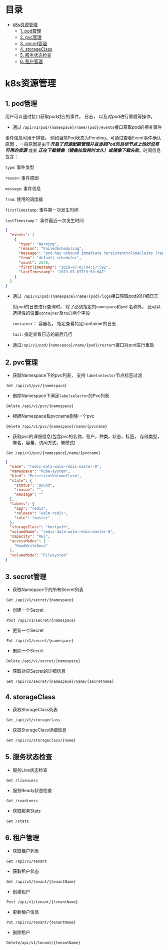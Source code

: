 # 目录

* [k8s资源管理](#k8s资源管理)
  * [1. pod管理](#1-pod管理)
  * [2. pvc管理](#2-pvc管理)
  * [3. secret管理](#3-secret管理)
  * [4. storageClass](#4-storageClass)
  * [5. 服务状态检查](#5-服务状态检查)
  * [6. 租户管理](#6-租户管理)

# k8s资源管理

## 1. pod管理

用户可以通过接口获取pod对应的事件， 日志， 以及对pod进行重启等操作。

- 通过 `/api/v1/pod/{namespace}/name/{pod}/events`接口获取pod的相关事件

事件信息可用于排错。 例如当前Pod状态为Pending，可通过查看Event事件确认原因 ，一般原因是由于***开启了资源配额管理并且当前Pod的目标节点上恰好没有可用的资源*** 或者 ***正在下载镜像（镜像拉取耗时太久）或镜像下载失败***。时间信息包含：

`type`: 事件类型

`reason`: 事件原因

`message`: 事件信息

`from`: 使用的调度器

`firstTimestamp`: 事件第一次发生时间

`lastTimestamp`： 事件最近一次发生时间

```json
{
  "events": [
    {
      "type": "Warning",
      "reason": "FailedScheduling",
      "message": "pod has unbound immediate PersistentVolumeClaims (repeated 3 times)",
      "from": "default-scheduler",
      "count": 2548,
      "firstTimestamp": "2019-07-05T04:17:59Z",
      "lastTimestamp": "2019-07-07T19:58:04Z"
    }
  ]
}

```

- 通过` /api/v1/pod/{namespace}/name/{pod}/logs`接口获取pod的详细日志

  对pod的日志进行查询时， 除了必须指定的`namespace`和`pod` 名称外， 还可以选择性的设置`container`及`tail`两个字段

  `container`： 容器名， 指定查看特定container的日志

  `tail`: 指定查看日志的最后几行

- 通过`/api/v1/pod/{namespace}/name/{pod}/restart`接口对pod进行重启

## 2. pvc管理

- 获取Namespace下的pvc列表， 支持 `labelselector`节点标签过滤

​      `Get /api/v1/pvc/{namespace}`

- 删除Namespace下满足`labelselector`的Pvc列表

​      `Delete /api/v1/pvc/{namespace}`

- 根据Namespace和pvcname删除一个pvc

​      `Delete /api/v1/pvc/{namespace}/name/{pvcname}`

- 获取pvc的详细信息(包含pvc的名称，租户，种类，状态，标签， 存储类型， 卷名，容量，访问方式，卷模式)

​      `Get /api/v1/pvc/{namespace}/name/{pvcname}`

```json
{
  "name": "redis-data-walm-redis-master-0",
  "namespace": "kube-system",
  "kind": "PersistentVolumeClaim",
  "state": {
    "status": "Bound",
    "reason": "",
    "message": ""
  },
  "labels": {
    "app": "redis",
    "release": "walm-redis",
    "role": "master"
  },
  "storageClass": "hostpath",
  "volumeName": "redis-data-walm-redis-master-0",
  "capacity": "8Gi",
  "accessModes": [
    "ReadWriteOnce"
  ],
  "volumeMode": "Filesystem"
}

```
## 3. secret管理

- 获取Namepace下的所有Secret列表

​      `Get /api/v1/secret/{namespace}`

- 创建一个Secret

​      `Post /api/v1/secret/{namespace}`

- 更新一个Secret

​      `Put /api/v1/secret/{namespace}`

- 删除一个Secret

​      `Delete /api/v1/secret/{namespace}`

- 获取对应Secret的详细信息

​      `Get /api/v1/secret/{namespace}/name/{secretname}`

## 4. storageClass

- 获取StorageClass列表

​       `Get /api/v1/storageclass`

- 获取StorageClass详细信息

​       `Get /api/v1/storageclass/{name}`

## 5. 服务状态检查

- 服务Live状态检查

​       `Get /liveniess`

- 服务Ready状态检查

​      `Get /readiness`

- 获取服务Stats

​       `Get /stats`

## 6. 租户管理

- 获取租户列表

​      `Get /api/v1/tenant`

- 获取租户状态

​      `Get /api/v1/tenant/{tenantName}`

- 创建租户

​      `Post /api/v1/tenant/{tenantName}`

- 更新租户信息

​      `Put /api/v1/tenant/{tenantName}`

- 删除租户

​     `Delete/api/v1/tenant/{tenantName}`


